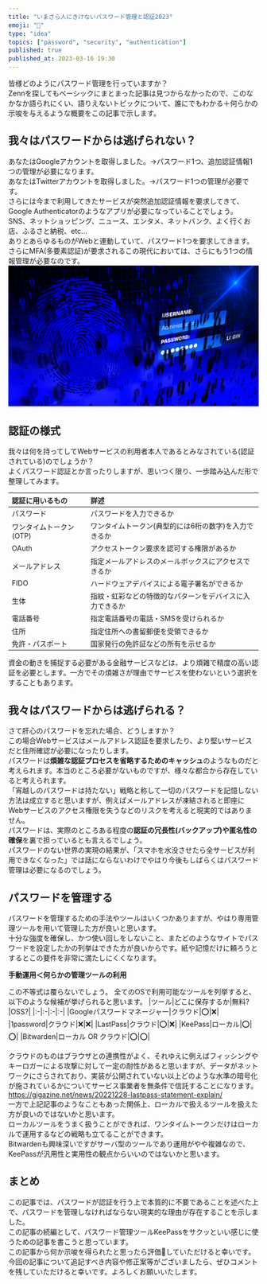 ```yaml
---
title: "いまさら人にきけないパスワード管理と認証2023" 
emoji: "🔐"
type: "idea"
topics: ["password", "security", "authentication"]
published: true
published_at: 2023-03-16 19:30
---
```


皆様どのようにパスワード管理を行っていますか？  
Zennを探してもベーシックにまとまった記事は見つからなかったので、このなかなか語られにくい、語りえないトピックについて、誰にでもわかる＋何らかの示唆を与えるような概要をこの記事で示します。

## 我々はパスワードからは逃げられない？
あなたはGoogleアカウントを取得しました。→パスワード1つ、追加認証情報1つの管理が必要になります。  
あなたはTwitterアカウントを取得しました。→パスワード1つの管理が必要です。  
さらには今まで利用してきたサービスが突然追加認証情報を要求してきて、Google Authenticatorのようなアプリが必要になっていることでしょう。  
SNS、ネットショッピング、ニュース、エンタメ、ネットバンク、よく行くお店、ふるさと納税、etc...  
ありとあらゆるものがWebと連動していて、パスワード1つを要求してきます。  
さらにMFA(多要素認証)が要求されるこの現代においては、さらにもう1つの情報管理が必要なのです。  
![パスワード認証](/images/articles/password-explained/login-form.png)

## 認証の様式
我々は何を持ってしてWebサービスの利用者本人であるとみなされている(認証されている)のでしょうか？  
よくパスワード認証とか言ったりしますが、思いつく限り、一歩踏み込んだ形で整理してみます。

|認証に用いるもの|詳述|
|:-|:-|
|パスワード|パスワードを入力できるか|
|ワンタイムトークン(OTP)|ワンタイムトークン(典型的には6桁の数字)を入力できるか|
|OAuth|アクセストークン要求を認可する権限があるか|
|メールアドレス|指定メールアドレスのメールボックスにアクセスできるか|
|FIDO|ハードウェアデバイスによる電子署名ができるか|
|生体|指紋・虹彩などの特徴的なパターンをデバイスに入力できるか|
|電話番号|指定電話番号の電話・SMSを受けられるか|
|住所|指定住所への書留郵便を受領できるか|
|免許・パスポート|国家発行の免許証などの所有を示せるか|

資金の動きを捕捉する必要がある金融サービスなどは、より煩雑で精度の高い認証を必要とします。一方でその煩雑さが理由でサービスを使わないという選択をすることもあります。

## 我々はパスワードからは逃げられる？
さて肝心のパスワードを忘れた場合、どうしますか？  
この場合Webサービスはメールアドレス認証を要求したり、より堅いサービスだと住所確認が必要になったりします。  
パスワードは**煩雑な認証プロセスを省略するためのキャッシュ**のようなものだと考えられます。本当のところ必要がないものですが、様々な都合から存在していると考えられます。  
「宵越しのパスワードは持たない」戦略と称して一切のパスワードを記憶しない方法は成立すると思いますが、例えばメールアドレスが凍結されると即座にWebサービスのアクセス権限を失うなどのリスクを考えると現実的ではありません。  
パスワードは、実際のところある程度の**認証の冗長性(バックアップ)や匿名性の確保**を裏で担っているとも言えるでしょう。  
パスワードのない世界の実現の結果が、「スマホを水没させたら全サービスが利用できなくなった」では話にならないわけでやはり今後もしばらくはパスワード管理は必要になるのでしょう。

## パスワードを管理する
パスワードを管理するための手法やツールはいくつかありますが、やはり専用管理ツールを用いて管理した方が良いと思います。  
十分な強度を確保し、かつ使い回しをしないこと、またどのようなサイトでパスワードを設定したかの列挙はできた方が良いからです。紙や記憶だけに頼ろうとするとこの要件を非常に満たしにくくなります。

**手動運用＜何らかの管理ツールの利用**

この不等式は覆らないでしょう。
全てのOSで利用可能なツールを列挙すると、以下のような候補が挙げられると思います。
|ツール|どこに保存するか|無料?|OSS?|
|:-|:-|:-|:-|
|Googleパスワードマネージャー|クラウド|⭕️|❌|
|1password|クラウド|❌|❌|
|LastPass|クラウド|⭕️|❌|
|KeePass|ローカル|⭕️|⭕️|
|Bitwarden|ローカル OR クラウド|⭕️|⭕️|

クラウドのものはブラウザとの連携性がよく、それゆえに例えばフィッシングやキーロガーによる攻撃に対して一定の耐性があると思いますが、データがネットワークにさらされており、実装が公開されていない以上どのような水準の暗号化が施されているかについてサービス事業者を無条件で信託することになります。    
https://gigazine.net/news/20221228-lastpass-statement-explain/  
一方で上記記事のようなこともあった関係上、ローカルで扱えるツールを扱えた方が良いのではないかと思います。  
ローカルツールをうまく扱うことができれば、ワンタイムトークンだけはローカルで運用するなどの戦略も立てることができます。  
Bitwardenも興味深いですがサーバ型のツールであり運用がやや複雑なので、KeePassが汎用性と実用性の観点からいいのではないかと思います。

## まとめ
この記事では、パスワードが認証を行う上で本質的に不要であることを述べた上で、パスワードを管理しなければならない現実的な理由が存在することを示しました。  
この記事の続編として、パスワード管理ツールKeePassをサクッといい感じに使うための記事を書こうと思っています。  
この記事から何か示唆を得られたと思ったら評価💓していただけると幸いです。  
今回の記事について追記すべき内容や修正案等がございましたら、ぜひコメントを残していただけると幸いです。よろしくお願いいたします。